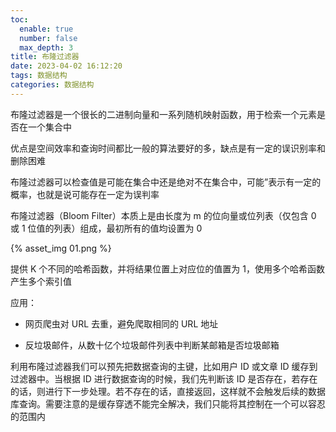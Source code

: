 ```yaml
---
toc:
  enable: true
  number: false
  max_depth: 3
title: 布隆过滤器
date: 2023-04-02 16:12:20
tags: 数据结构
categories: 数据结构
---
```


布隆过滤器是一个很长的二进制向量和一系列随机映射函数，用于检索一个元素是否在一个集合中

优点是空间效率和查询时间都比一般的算法要好的多，缺点是有一定的误识别率和删除困难

布隆过滤器可以检查值是可能在集合中还是绝对不在集合中，可能”表示有一定的概率，也就是说可能存在一定为误判率

布隆过滤器（Bloom Filter）本质上是由长度为 m 的位向量或位列表（仅包含 0 或 1 位值的列表）组成，最初所有的值均设置为 0

{% asset_img 01.png %}

提供 K 个不同的哈希函数，并将结果位置上对应位的值置为 1，使用多个哈希函数产生多个索引值

应用：

- 网页爬虫对 URL 去重，避免爬取相同的 URL 地址

- 反垃圾邮件，从数十亿个垃圾邮件列表中判断某邮箱是否垃圾邮箱

利用布隆过滤器我们可以预先把数据查询的主键，比如用户 ID 或文章 ID 缓存到过滤器中。当根据 ID 进行数据查询的时候，我们先判断该 ID 是否存在，若存在的话，则进行下一步处理。若不存在的话，直接返回，这样就不会触发后续的数据库查询。需要注意的是缓存穿透不能完全解决，我们只能将其控制在一个可以容忍的范围内